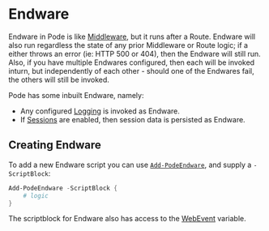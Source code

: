 # Endware

Endware in Pode is like [Middleware](../Middleware/Overview), but it runs after a Route. Endware will also run regardless the state of any prior Middleware or Route logic; if a either throws an error (ie: HTTP 500 or 404), then the Endware will still run. Also, if you have multiple Endwares configured, then each will be invoked inturn, but independently of each other - should one of the Endwares fail, the others will still be invoked.

Pode has some inbuilt Endware, namely:

* Any configured [Logging](../Logging/Overview) is invoked as Endware.
* If [Sessions](../Middleware/Types/Sessions) are enabled, then session data is persisted as Endware.

## Creating Endware

To add a new Endware script you can use [`Add-PodeEndware`](../../Functions/Utilities/Add-PodeEndware), and supply a `-ScriptBlock`:

```powershell
Add-PodeEndware -ScriptBlock {
    # logic
}
```

The scriptblock for Endware also has access to the [WebEvent](../WebEvent) variable.
